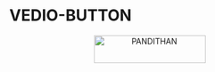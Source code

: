 # VEDIO-BUTTON

<p align="center">
<a href="https://github.com/PANDITHAN"><img <a href="https://github.com/PANDITHAN"><img src="https://github.com/PANDITHAN/VEDIO-BUTTON/blob/main/BUTTON/BUTTON_POWERED_BY-M-STER.png" alt="PANDITHAN" border="0" height="50" width="200" align="center" /></a>
</p>
